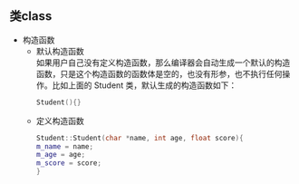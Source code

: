 ## 类class
+ 构造函数
    + 默认构造函数  
    如果用户自己没有定义构造函数，那么编译器会自动生成一个默认的构造函数，只是这个构造函数的函数体是空的，也没有形参，也不执行任何操作。比如上面的 Student 类，默认生成的构造函数如下：  
        ```c++
        Student(){}
        ```
    + 定义构造函数
        ```c++
        Student::Student(char *name, int age, float score){
        m_name = name;
        m_age = age;
        m_score = score;
        }
        ```
